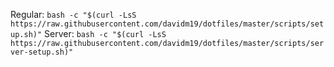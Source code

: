 Regular: ``bash -c "$(curl -LsS https://raw.githubusercontent.com/davidm19/dotfiles/master/scripts/setup.sh)"``
Server: ``bash -c "$(curl -LsS https://raw.githubusercontent.com/davidm19/dotfiles/master/scripts/server-setup.sh)"``
